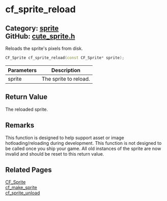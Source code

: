 [](../header.md ':include')

# cf_sprite_reload

Category: [sprite](/api_reference?id=sprite)  
GitHub: [cute_sprite.h](https://github.com/RandyGaul/cute_framework/blob/master/include/cute_sprite.h)  
---

Reloads the sprite's pixels from disk.

```cpp
CF_Sprite cf_sprite_reload(const CF_Sprite* sprite);
```

Parameters | Description
--- | ---
sprite | The sprite to reload.

## Return Value

The reloaded sprite.

## Remarks

This function is designed to help support asset or image hotloading/reloading during development.
This function is not designed to be called once you ship your game.
All old instances of the sprite are now invalid and should be reset to this return value.

## Related Pages

[CF_Sprite](/sprite/cf_sprite.md)  
[cf_make_sprite](/sprite/cf_make_sprite.md)  
[cf_sprite_unload](/sprite/cf_sprite_unload.md)  
